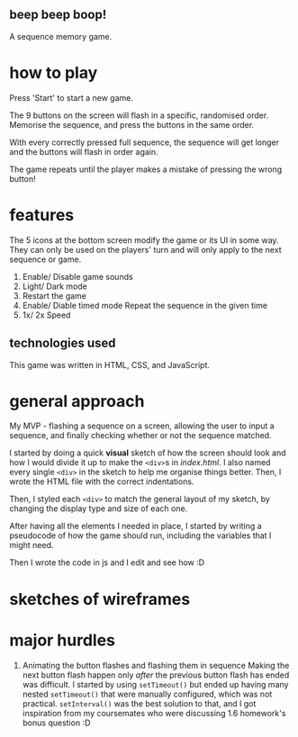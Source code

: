 ## beep beep boop!

A sequence memory game.

# how to play

Press 'Start' to start a new game.

The 9 buttons on the screen will flash in a specific, randomised order. Memorise the sequence, and press the buttons in the same order.

With every correctly pressed full sequence, the sequence will get longer and the buttons will flash in order again.

The game repeats until the player makes a mistake of pressing the wrong button!

# features

The 5 icons at the bottom screen modify the game or its UI in some way. They can only be used on the players' turn and will only apply to the next sequence or game.

1. Enable/ Disable game sounds
2. Light/ Dark mode
3. Restart the game
4. Enable/ Diable timed mode
   Repeat the sequence in the given time
5. 1x/ 2x Speed

## technologies used

This game was written in HTML, CSS, and JavaScript.

# general approach

My MVP - flashing a sequence on a screen, allowing the user to input a sequence, and finally checking whether or not the sequence matched.

I started by doing a quick **visual** sketch of how the screen should look and how I would divide it up to make the `<div>`s in _index.html_. I also named every single `<div>` in the sketch to help me organise things better. Then, I wrote the HTML file with the correct indentations.

Then, I styled each `<div>` to match the general layout of my sketch, by changing the display type and size of each one.

After having all the elements I needed in place, I started by writing a pseudocode of how the game should run, including the variables that I might need.

Then I wrote the code in js and I edit and see how :D

# sketches of wireframes

# major hurdles

1. Animating the button flashes and flashing them in sequence
   Making the next button flash happen only _after_ the previous button flash has ended was difficult. I started by using `setTimeout()` but ended up having many nested `setTimeout()` that were manually configured, which was not practical. `setInterval()` was the best solution to that, and I got inspiration from my coursemates who were discussing 1.6 homework's bonus question :D
